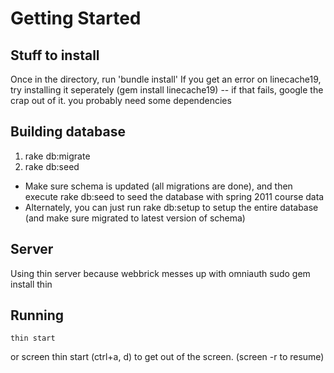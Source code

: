 # Getting Started #

## Stuff to install ##
Once in the directory, run 'bundle install'
If you get an error on linecache19, try installing it seperately (gem install linecache19) -- if that fails, google the crap out of it. you probably need some dependencies

## Building database ##
1. rake db:migrate
2. rake db:seed

- Make sure schema is updated (all migrations are done), and then execute rake db:seed to seed the database with spring 2011 course data
- Alternately, you can just run rake db:setup to setup the entire database (and make sure migrated to latest version of schema)

## Server ##
Using thin server because webbrick messes up with omniauth
    sudo gem install thin

## Running ##
    thin start
or
    screen thin start
	(ctrl+a, d) to get out of the screen. (screen -r to resume)
